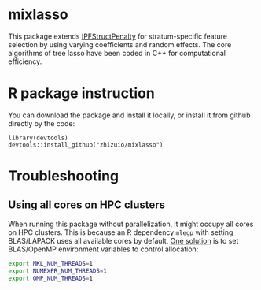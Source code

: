 # mixlasso

This package extends [IPFStructPenalty](https://github.com/zhizuio/IPFStructPenalty) for stratum-specific feature selection by using varying coefficients and random effects. The core algorithms of tree lasso have been coded in C++ for computational efficiency.

# R package instruction

You can download the package and install it locally, or install it from github directly by the code:

```{r setup, include=FALSE}
library(devtools)
devtools::install_github("zhizuio/mixlasso")
```

# Troubleshooting

## Using all cores on HPC clusters

When running this package without parallelization, it might occupy all cores on HPC clusters. This is because an R dependency `mlegp` with setting BLAS/LAPACK uses all available cores by default. [One solution](https://stackoverflow.com/questions/30791550/limit-number-of-threads-in-numpy) is to set BLAS/OpenMP environment variables to control allocation:

```bash
export MKL_NUM_THREADS=1
export NUMEXPR_NUM_THREADS=1
export OMP_NUM_THREADS=1
```
